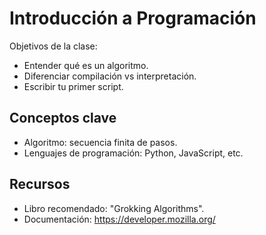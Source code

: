 # Introducción a Programación

Objetivos de la clase:

- Entender qué es un algoritmo.
- Diferenciar compilación vs interpretación.
- Escribir tu primer script.

## Conceptos clave

- Algoritmo: secuencia finita de pasos.
- Lenguajes de programación: Python, JavaScript, etc.

## Recursos

- Libro recomendado: "Grokking Algorithms".
- Documentación: https://developer.mozilla.org/
